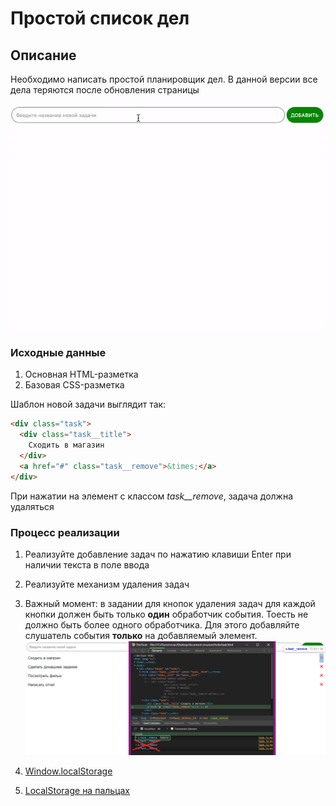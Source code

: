 # Простой список дел


## Описание 

Необходимо написать простой планировщик дел. В данной версии все дела
теряются после обновления страницы

![Demo](./demo.gif)

### Исходные данные

1. Основная HTML-разметка
2. Базовая CSS-разметка

Шаблон новой задачи выглядит так:

```html
<div class="task">
  <div class="task__title">
    Сходить в магазин
  </div>
  <a href="#" class="task__remove">&times;</a>
</div>
```

При нажатии на элемент с классом *task__remove*, задача должна удаляться

### Процесс реализации

1. Реализуйте добавление задач по нажатию клавиши Enter при наличии текста
в поле ввода
2. Реализуйте механизм удаления задач
3. Важный момент: в задании для кнопок удаления задач для каждой кнопки должен быть только **один** обработчик события. Тоесть не должно быть более одного обработчика. Для этого добавляйте слушатель события **только** на добавляемый элемент.
![Demo](./errorSolution.png)

1. [Window.localStorage](https://developer.mozilla.org/ru/docs/Web/API/Window/localStorage)
2. [LocalStorage на пальцах](https://tproger.ru/articles/localstorage/)
